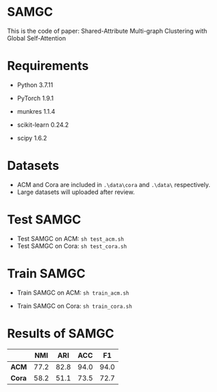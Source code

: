 #  SAMGC

This is the code of paper: Shared-Attribute Multi-graph Clustering with Global Self-Attention


# Requirements

* Python 3.7.11

* PyTorch 1.9.1

* munkres 1.1.4

* scikit-learn 0.24.2

* scipy 1.6.2


# Datasets

* ACM and Cora are included in `.\data\cora` and `.\data\` respectively.
* Large datasets will uploaded after review.

# Test SAMGC

* Test SAMGC on ACM: `sh test_acm.sh`
* Test SAMGC on Cora: `sh test_cora.sh`

# Train SAMGC

* Train SAMGC on ACM: `sh train_acm.sh`

* Train SAMGC on Cora: `sh train_cora.sh`

# Results of SAMGC

|          | NMI  | ARI  | ACC  | F1   |
| :------- | ---- | ---- | ---- | ---- |
| **ACM**  | 77.2 | 82.8 | 94.0 | 94.0 |
| **Cora** | 58.2 | 51.1 | 73.5 | 72.7 |

 



